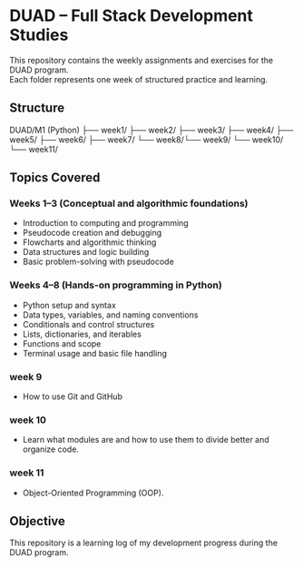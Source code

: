 # DUAD – Full Stack Development Studies

This repository contains the weekly assignments and exercises for the DUAD program.  
Each folder represents one week of structured practice and learning.

## Structure
DUAD/M1 (Python) ├── week1/ ├── week2/ ├── week3/ ├── week4/ ├── week5/ ├── week6/ ├── week7/ └── week8/└── week9/
└── week10/└── week11/
## Topics Covered

### Weeks 1–3 (Conceptual and algorithmic foundations)
- Introduction to computing and programming
- Pseudocode creation and debugging
- Flowcharts and algorithmic thinking
- Data structures and logic building
- Basic problem-solving with pseudocode

### Weeks 4–8 (Hands-on programming in Python)
- Python setup and syntax
- Data types, variables, and naming conventions
- Conditionals and control structures
- Lists, dictionaries, and iterables
- Functions and scope
- Terminal usage and basic file handling
### week 9
- How to use Git and GitHub
### week 10 
- Learn what modules are and how to use them to divide better and organize code.
### week 11
- Object-Oriented Programming (OOP).
  
## Objective
This repository is a learning log of my development progress during the DUAD program.
